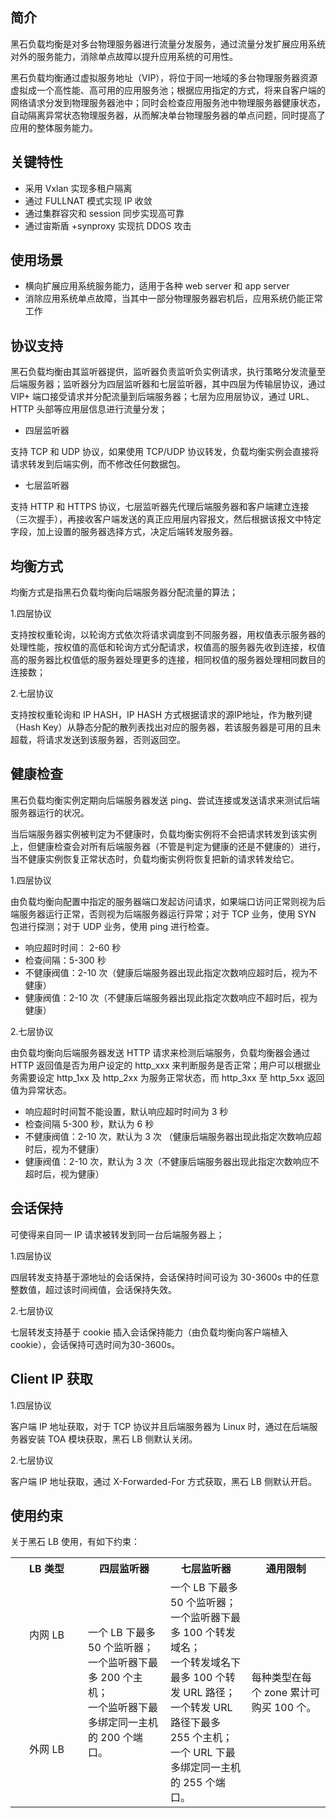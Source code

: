 ## 简介
黑石负载均衡是对多台物理服务器进行流量分发服务，通过流量分发扩展应用系统对外的服务能力，消除单点故障以提升应用系统的可用性。

黑石负载均衡通过虚拟服务地址（VIP），将位于同一地域的多台物理服务器资源虚拟成一个高性能、高可用的应用服务池；根据应用指定的方式，将来自客户端的网络请求分发到物理服务器池中；同时会检查应用服务池中物理服务器健康状态，自动隔离异常状态物理服务器，从而解决单台物理服务器的单点问题，同时提高了应用的整体服务能力。

## 关键特性
* 采用 Vxlan 实现多租户隔离
* 通过 FULLNAT 模式实现 IP 收敛
* 通过集群容灾和 session 同步实现高可靠
* 通过宙斯盾 +synproxy 实现抗 DDOS 攻击

## 使用场景
* 横向扩展应用系统服务能力，适用于各种 web server 和 app server 
* 消除应用系统单点故障，当其中一部分物理服务器宕机后，应用系统仍能正常工作

## 协议支持
黑石负载均衡由其监听器提供，监听器负责监听负实例请求，执行策略分发流量至后端服务器；监听器分为四层监听器和七层监听器，其中四层为传输层协议，通过 VIP+ 端口接受请求并分配流量到后端服务器；七层为应用层协议，通过 URL、HTTP 头部等应用层信息进行流量分发；

*  四层监听器

支持 TCP 和 UDP 协议，如果使用 TCP/UDP 协议转发，负载均衡实例会直接将请求转发到后端实例，而不修改任何数据包。

* 七层监听器

支持 HTTP 和 HTTPS 协议，七层监听器先代理后端服务器和客户端建立连接（三次握手），再接收客户端发送的真正应用层内容报文，然后根据该报文中特定字段，加上设置的服务器选择方式，决定后端转发服务器。

## 均衡方式
均衡方式是指黑石负载均衡向后端服务器分配流量的算法；

1.四层协议

支持按权重轮询，以轮询方式依次将请求调度到不同服务器，用权值表示服务器的处理性能，按权值的高低和轮询方式分配请求，权值高的服务器先收到连接，权值高的服务器比权值低的服务器处理更多的连接，相同权值的服务器处理相同数目的连接数；

2.七层协议

支持按权重轮询和 IP HASH，IP HASH 方式根据请求的源IP地址，作为散列键（Hash Key）从静态分配的散列表找出对应的服务器，若该服务器是可用的且未超载，将请求发送到该服务器，否则返回空。

## 健康检查
黑石负载均衡实例定期向后端服务器发送 ping、尝试连接或发送请求来测试后端服务器运行的状况。

当后端服务器实例被判定为不健康时，负载均衡实例将不会把请求转发到该实例上，但健康检查会对所有后端服务器（不管是判定为健康的还是不健康的）进行，当不健康实例恢复正常状态时，负载均衡实例将恢复把新的请求转发给它。

1.四层协议

由负载均衡向配置中指定的服务器端口发起访问请求，如果端口访问正常则视为后端服务器运行正常，否则视为后端服务器运行异常；对于 TCP 业务，使用 SYN 包进行探测；对于 UDP 业务，使用 ping 进行检查。

* 响应超时时间： 2-60 秒
* 检查间隔：5-300 秒
* 不健康阀值：2-10 次（健康后端服务器出现此指定次数响应超时后，视为不健康）
* 健康阀值：2-10 次（不健康后端服务器出现此指定次数响应不超时后，视为健康）

2.七层协议

由负载均衡向后端服务器发送 HTTP 请求来检测后端服务，负载均衡器会通过 HTTP 返回值是否为用户设定的 http_xxx 来判断服务是否正常；用户可以根据业务需要设定 http_1xx 及 http_2xx 为服务正常状态，而 http_3xx 至 http_5xx 返回值为异常状态。

* 响应超时时间暂不能设置，默认响应超时时间为 3 秒
* 检查间隔 5-300 秒，默认为 6 秒
* 不健康阀值：2-10 次，默认为 3 次 （健康后端服务器出现此指定次数响应超时后，视为不健康）
* 健康阀值：2-10 次，默认为 3 次（不健康后端服务器出现此指定次数响应不超时后，视为健康）

## 会话保持
可使得来自同一 IP 请求被转发到同一台后端服务器上；

1.四层协议

四层转发支持基于源地址的会话保持，会话保持时间可设为 30-3600s 中的任意整数值，超过该时间阀值，会话保持失效。

2.七层协议

七层转发支持基于 cookie 插入会话保持能力（由负载均衡向客户端植入 cookie），会话保持可选时间为30-3600s。

## Client IP 获取
1.四层协议

客户端 IP 地址获取，对于 TCP 协议并且后端服务器为 Linux 时，通过在后端服务器安装 TOA 模块获取，黑石 LB 侧默认关闭。

2.七层协议

客户端 IP 地址获取，通过 X-Forwarded-For 方式获取，黑石 LB 侧默认开启。

## 使用约束
关于黑石 LB 使用，有如下约束：
<table class="table-striped">
	<tobdy>
		 <tr>
      <th>LB 类型</th>
      <th>四层监听器</th>
      <th>七层监听器</th>
      <th>通用限制</th>
   </tr>
		 <tr>
		 <td width="100" align="center" >内网 LB</td>
		  <td rowspan="2" frame=vsides>
			一个 LB 下最多 50 个监听器；<br/>
			一个监听器下最多 200 个主机；<br/>
			一个监听器下最多绑定同一主机的 200 个端口。</td>
			<td rowspan="2" >
			一个 LB 下最多 50 个监听器；<br/>
			一个监听器下最多 100 个转发域名；<br/>
			一个转发域名下最多 100 个转发 URL 路径；<br/>
			一个转发 URL 路径下最多 255 个主机；<br/>
			一个 URL 下最多绑定同一主机的 255 个端口。</td>
			<td rowspan="2">每种类型在每个 zone 累计可购买 100 个。</td>
		 <tr><td align="center" >外网 LB</td></tr>
		</tr>
	 </tbody>
</table>


